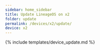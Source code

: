```yaml
---
sidebar: home_sidebar
title: Update LineageOS on x2
folder: update
permalink: /devices/x2/update/
device: x2
---
```

{% include templates/device_update.md %}
